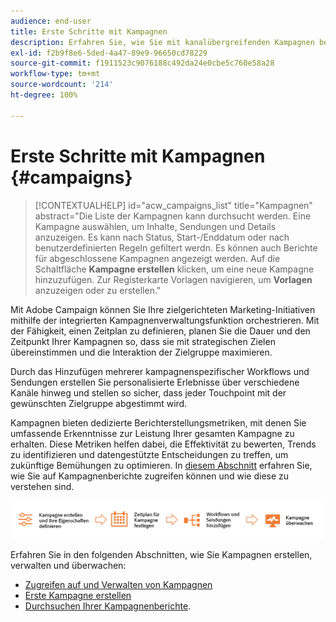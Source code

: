 ```yaml
---
audience: end-user
title: Erste Schritte mit Kampagnen
description: Erfahren Sie, wie Sie mit kanalübergreifenden Kampagnen beginnen
exl-id: f2b9f8e6-5ded-4a47-89e9-96650cd78229
source-git-commit: f1911523c9076188c492da24e0cbe5c760e58a28
workflow-type: tm+mt
source-wordcount: '214'
ht-degree: 100%

---
```


# Erste Schritte mit Kampagnen {#campaigns}

>[!CONTEXTUALHELP]
>id="acw_campaigns_list"
>title="Kampagnen"
>abstract="Die Liste der Kampagnen kann durchsucht werden. Eine Kampagne auswählen, um Inhalte, Sendungen und Details anzuzeigen. Es kann nach Status, Start-/Enddatum oder nach benutzerdefinierten Regeln gefiltert werdn. Es können auch Berichte für abgeschlossene Kampagnen angezeigt werden. Auf die Schaltfläche **Kampagne erstellen** klicken, um eine neue Kampagne hinzuzufügen. Zur Registerkarte Vorlagen navigieren, um **Vorlagen** anzuzeigen oder zu erstellen."

Mit Adobe Campaign können Sie Ihre zielgerichteten Marketing-Initiativen mithilfe der integrierten Kampagnenverwaltungsfunktion orchestrieren. Mit der Fähigkeit, einen Zeitplan zu definieren, planen Sie die Dauer und den Zeitpunkt Ihrer Kampagnen so, dass sie mit strategischen Zielen übereinstimmen und die Interaktion der Zielgruppe maximieren.

Durch das Hinzufügen mehrerer kampagnenspezifischer Workflows und Sendungen erstellen Sie personalisierte Erlebnisse über verschiedene Kanäle hinweg und stellen so sicher, dass jeder Touchpoint mit der gewünschten Zielgruppe abgestimmt wird.

Kampagnen bieten dedizierte Berichterstellungsmetriken, mit denen Sie umfassende Erkenntnisse zur Leistung Ihrer gesamten Kampagne zu erhalten. Diese Metriken helfen dabei, die Effektivität zu bewerten, Trends zu identifizieren und datengestützte Entscheidungen zu treffen, um zukünftige Bemühungen zu optimieren. In [diesem Abschnitt](../reporting/campaign-reports.md) erfahren Sie, wie Sie auf Kampagnenberichte zugreifen können und wie diese zu verstehen sind.

![Abbildung des Flusses einer Kampagne, einschließlich Workflows und Sendungen](assets/campaign-flow.png)

Erfahren Sie in den folgenden Abschnitten, wie Sie Kampagnen erstellen, verwalten und überwachen:

* [Zugreifen auf und Verwalten von Kampagnen](manage-campaigns.md)
* [Erste Kampagne erstellen](create-campaigns.md)
* [Durchsuchen Ihrer Kampagnenberichte](../reporting/campaign-reports.md).